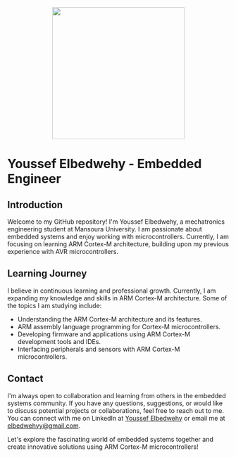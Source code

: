 
<div id="header" align="center">
  <img src="https://media.giphy.com/media/13HgwGsXF0aiGY/giphy.gif" width="300"/>
</div>

# Youssef Elbedwehy - Embedded Engineer

## Introduction
Welcome to my GitHub repository! I'm Youssef Elbedwehy, a mechatronics engineering student at Mansoura University. I am passionate about embedded systems and enjoy working with microcontrollers. Currently, I am focusing on learning ARM Cortex-M architecture, building upon my previous experience with AVR microcontrollers.

## Learning Journey
I believe in continuous learning and professional growth. Currently, I am expanding my knowledge and skills in ARM Cortex-M architecture. Some of the topics I am studying include:

- Understanding the ARM Cortex-M architecture and its features.
- ARM assembly language programming for Cortex-M microcontrollers.
- Developing firmware and applications using ARM Cortex-M development tools and IDEs.
- Interfacing peripherals and sensors with ARM Cortex-M microcontrollers.

## Contact
I'm always open to collaboration and learning from others in the embedded systems community. If you have any questions, suggestions, or would like to discuss potential projects or collaborations, feel free to reach out to me. You can connect with me on LinkedIn at [Youssef Elbedwehy](https://www.linkedin.com/in/usefelbedwehy) or email me at [elbedwehyy@gmail.com](mailto:elbedwehyy@gmail.com).

Let's explore the fascinating world of embedded systems together and create innovative solutions using ARM Cortex-M microcontrollers!
